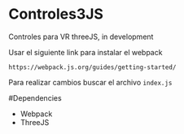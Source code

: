 # Controles3JS
Controles para VR threeJS, in development 

Usar el siguiente link para instalar el webpack
 ```
 https://webpack.js.org/guides/getting-started/ 
 ```
 
 Para realizar cambios buscar el archivo  `index.js` 
 
 #Dependencies
 
  - Webpack
  - ThreeJS
 
 
